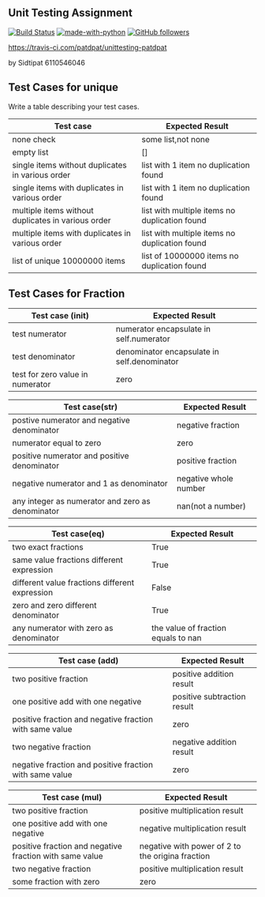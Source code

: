 ## Unit Testing Assignment

[![Build Status](https://travis-ci.com/patdpat/unittesting-patdpat.svg?branch=master)](https://travis-ci.com/patdpat/unittesting-patdpat)
[![made-with-python](https://img.shields.io/badge/Made%20with-Python-1f425f.svg)](https://www.python.org/)
[![GitHub followers](https://img.shields.io/github/followers/patdpat.svg?style=social&label=Follow&maxAge=2592000)](https://github.com/patdpat?tab=followers)

https://travis-ci.com/patdpat/unittesting-patdpat

by Sidtipat 6110546046

## Test Cases for unique

Write a table describing your test cases.

| Test case                                          | Expected Result                               |
| -------------------------------------------------- | --------------------------------------------- |
| none check                                         | some list,not none                            |
| empty list                                         | []                                            |
| single items without duplicates in various order   | list with 1 item no duplication found         |
| single items with duplicates in various order      | list with 1 item no duplication found         |
| multiple items without duplicates in various order | list with multiple items no duplication found |
| multiple items with duplicates in various order    | list with multiple items no duplication found |
| list of unique 10000000 items                      | list of 10000000 items no duplication found   |

## Test Cases for Fraction

| Test case (**init**)             | Expected Result                             |
| -------------------------------- | ------------------------------------------- |
| test numerator                   | numerator encapsulate in self.numerator     |
| test denominator                 | denominator encapsulate in self.denominator |
| test for zero value in numerator | zero                                        |

| Test case(**str**)                               | Expected Result       |
| ------------------------------------------------ | --------------------- |
| postive numerator and negative denominator       | negative fraction     |
| numerator equal to zero                          | zero                  |
| positive numerator and positive denominator      | positive fraction     |
| negative numerator and 1 as denominator          | negative whole number |
| any integer as numerator and zero as denominator | nan(not a number)     |

| Test case(**eq**)                              | Expected Result                     |
| ---------------------------------------------- | ----------------------------------- |
| two exact fractions                            | True                                |
| same value fractions different expression      | True                                |
| different value fractions different expression | False                               |
| zero and zero different denominator            | True                                |
| any numerator with zero as denominator         | the value of fraction equals to nan |

| Test case (**add**)                                     | Expected Result             |
| ------------------------------------------------------- | --------------------------- |
| two positive fraction                                   | positive addition result    |
| one positive add with one negative                      | positive subtraction result |
| positive fraction and negative fraction with same value | zero                        |
| two negative fraction                                   | negative addition result    |
| negative fraction and positive fraction with same value | zero                        |

| Test case (**mul**)                                     | Expected Result                                  |
| ------------------------------------------------------- | ------------------------------------------------ |
| two positive fraction                                   | positive multiplication result                   |
| one positive add with one negative                      | negative multiplication result                   |
| positive fraction and negative fraction with same value | negative with power of 2 to the origina fraction |
| two negative fraction                                   | positive multiplication result                   |
| some fraction with zero                                 | zero                                             |
